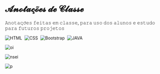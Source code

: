 # 𝓐𝓷𝓸𝓽𝓪𝓬̧𝓸̃𝓮𝓼 𝓭𝓮 𝓒𝓵𝓪𝓼𝓼𝓮

𝙰𝚗𝚘𝚝𝚊𝚌̧𝚘̃𝚎𝚜 𝚏𝚎𝚒𝚝𝚊𝚜 𝚎𝚖 𝚌𝚕𝚊𝚜𝚜𝚎, 𝚙𝚊𝚛𝚊 𝚞𝚜𝚘 𝚍𝚘𝚜 𝚊𝚕𝚞𝚗𝚘𝚜 𝚎 𝚎𝚜𝚝𝚞𝚍𝚘 𝚙𝚊𝚛𝚊 𝚏𝚞𝚝𝚞𝚛𝚘𝚜 𝚙𝚛𝚘𝚓𝚎𝚝𝚘𝚜


![HTML](https://img.shields.io/badge/-HTML-0D1117?style=for-the-badge&logo=html5&labelColor=0D1117)&nbsp;
![CSS](https://img.shields.io/badge/-CSS-0D1117?style=for-the-badge&logo=CSS3&logoColor=1572B6&labelColor=0D1117)&nbsp;
![Bootstrap](https://img.shields.io/badge/-Bootstrap-0D1117?style=for-the-badge&logo=Bootstrap&logoColor=CDA4DE&labelColor=0D1117)&nbsp;
![JAVA](https://camo.githubusercontent.com/67b5b69be4a5a807bc1f147f79a9c302e98ec32d840fce4d0273876b0429463e/68747470733a2f2f696d672e736869656c64732e696f2f7374617469632f76313f7374796c653d666f722d7468652d6261646765266d6573736167653d45636c697073652b49444526636f6c6f723d324332323535266c6f676f3d45636c697073652b494445266c6f676f436f6c6f723d464646464646266c6162656c3d)&nbsp;

![oi](https://camo.githubusercontent.com/137ec190ec7cf120cd4184f04474d452f6d475575dfc7fdf79fc1ed51022857c/68747470733a2f2f696d672e736869656c64732e696f2f7374617469632f76313f7374796c653d666f722d7468652d6261646765266d6573736167653d4c696e757826636f6c6f723d323232323232266c6f676f3d4c696e7578266c6f676f436f6c6f723d464343363234266c6162656c3d)&nbsp;

![nsei](https://camo.githubusercontent.com/6301a47e098ea0b84260920a75b5a71f121c5a0b55965dff8ad80bd60db208c7/68747470733a2f2f696d672e736869656c64732e696f2f7374617469632f76313f7374796c653d666f722d7468652d6261646765266d6573736167653d4325324225324226636f6c6f723d303035393943266c6f676f3d43253242253242266c6f676f436f6c6f723d464646464646266c6162656c3d)&nbsp;

![p](https://camo.githubusercontent.com/1ddd013f6febda59db873ff351f8c3d4167c4781bc991d20b90dd6e562b61cae/68747470733a2f2f696d672e736869656c64732e696f2f7374617469632f76313f7374796c653d666f722d7468652d6261646765266d6573736167653d417263682b4c696e757826636f6c6f723d313739334431266c6f676f3d417263682b4c696e7578266c6f676f436f6c6f723d464646464646266c6162656c3d)&nbsp;
